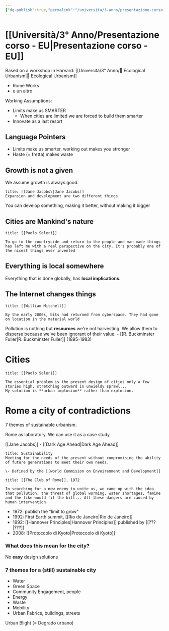 ```yaml
---
{"dg-publish":true,"permalink":"/universita/3-anno/presentazione-corso-eu/"}
---
```


# [[Università/3° Anno/Presentazione corso - EU\|Presentazione corso - EU]]

Based on a workshop in Harvard: [[Università/3° Anno/🏡 Ecological Urbanism\|🏡 Ecological Urbanism]]

- Rome Works
- e un altro


Working Assumptions:
- Limits make us SMARTER
	- When cities are limited we are forced to build them smarter
- Innovate as a last resort

## Language Pointers

- Limits make us smarter, working out makes you stronger
- Haste (= fretta) makes waste

## Growth is not a given

We assume growth is always good.

```ad-quote
title: [[Jane Jacobs\|Jane Jacobs]]
Expansion and development are two different things
```

You can develop something, making it better, without making it bigger

## Cities are Mankind's nature

```ad-quote
title: [[Paolo Soleri]]

To go to the countryside and return to the people and man-made things has left me with a real perspective on the city. It's probably one of the nicest things ever invented
```


## Everything is local somewhere

Everything that is done globally, has **local implications**.

## The Internet changes things


```ad-quote
title: [[William Mitchell]]

By the early 2000s, bits had returned from cyberspace. They had gone on location in the material world
```

Pollution is nothing but **resources** we're not harvesting. We allow them to disperse because we've been ignorant of their value. - [[R. Buckminster Fuller\|R. Buckminster Fuller]] (1895-1983)

# Cities

```ad-quote
title: [[Paolo Soleri]]

The essential problem is the present design of cities only a few stories high, stretching outward in unwieldy sprawl...
My solution is **urban implosion** rather than explosion.
```

# Rome a city of contradictions

7 themes of sustainable urbanism.

Rome as laboratory. We can use it as a case study.

[[Jane Jacobs]] - [[Dark Age Ahead\|Dark Age Ahead]]

```ad-Definizione
title: Sustainability
Meeting for the needs of the present without compromising the ability of future generations to meet their own needs.

\- Defined by the [[world Commision on Envoirenment and Development]]

```

```ad-quote
title: [[The Club of Rome]], 1972

In searching for a new enemy to unite us, we came up with the idea that pollution, the threat of global worming, water shortages, famine and the like would fit the bill... All these dangers are caused by human intervention.
```

- 1972: publish the "limit to grow"
- 1992: First Earth summit, [[Rio de Janeiro\|Rio de Janeiro]]
- 1992: [[Hannover Principles\|Hannover Principles]] published by [[???\|???]]
- 2008: [[Protoccolo di Kyoto\|Protoccolo di Kyoto]]

### What does this mean for the city?

No **easy** design solutions

### 7 themes for a (still) sustainable city

- Water
- Green Space
- Community Engagement, people
- Energy
- Waste
- Mobility
- Urban Fabrics, buildings, streets

Urban Blight (= Degrado urbano)

